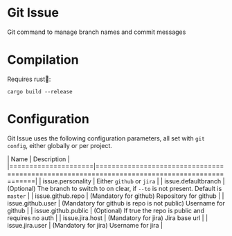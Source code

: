 # Git Issue

Git command to manage branch names and commit messages


# Compilation

Requires rust🦀:

`cargo build --release`


# Configuration

Git Issue uses the following configuration parameters, all set with `git 
config`, either globally or per project.

| Name                | Description                                                                                 |
|=====================|=============================================================================================|
| issue.personality   | Either `github` or `jira`                                                                   |
| issue.defaultbranch | (Optional) The branch to switch to on clear, if `--to`  is not present. Default is `master` |
| issue.github.repo   | (Mandatory for github) Repository for github                                                |
| issue.github.user   | (Mandatory for github is repo is not public) Username for github                            |
| issue.github.public | (Optional) If true the repo is public and requires no auth                                  |
| issue.jira.host     | (Mandatory for jira) Jira base url                                                          |
| issue.jira.user     | (Mandatory for jira) Username for jira                                                      |

